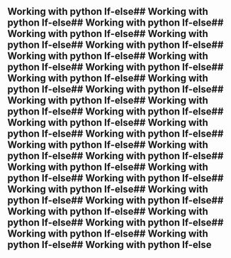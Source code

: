 ## Working with python If-else## Working with python If-else## Working with python If-else## Working with python If-else## Working with python If-else## Working with python If-else## Working with python If-else## Working with python If-else## Working with python If-else## Working with python If-else## Working with python If-else## Working with python If-else## Working with python If-else## Working with python If-else## Working with python If-else## Working with python If-else## Working with python If-else## Working with python If-else## Working with python If-else## Working with python If-else## Working with python If-else## Working with python If-else## Working with python If-else## Working with python If-else## Working with python If-else## Working with python If-else## Working with python If-else## Working with python If-else## Working with python If-else## Working with python If-else## Working with python If-else## Working with python If-else## Working with python If-else
